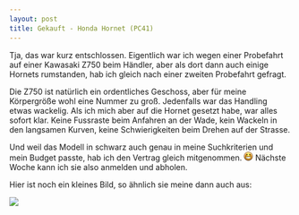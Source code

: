 ```yaml
---
layout: post
title: Gekauft - Honda Hornet (PC41)
---
```

Tja, das war kurz entschlossen. Eigentlich war ich wegen einer Probefahrt auf einer Kawasaki Z750 beim Händler, aber als dort dann auch einige Hornets rumstanden, hab ich gleich nach einer zweiten Probefahrt gefragt.

Die Z750 ist natürlich ein ordentliches Geschoss, aber für meine Körpergröße wohl eine Nummer zu groß. Jedenfalls war das Handling etwas wackelig. Als ich mich aber auf die Hornet gesetzt habe, war alles sofort klar. Keine Fussraste beim Anfahren an der Wade, kein Wackeln in den langsamen Kurven, keine Schwierigkeiten beim Drehen auf der Strasse.

Und weil das Modell in schwarz auch genau in meine Suchkriterien und mein Budget passte, hab ich den Vertrag gleich mitgenommen. ![:-)](/img/emotes/face-grin.png) Nächste Woche kann ich sie also anmelden und abholen.

Hier ist noch ein kleines Bild, so ähnlich sie meine dann auch aus:

<a target='_blank' title='ImageShack - Image And Video Hosting' href='http://imageshack.us/photo/my-images/14/img5148r.jpg/'><img src='http://img14.imageshack.us/img14/4962/img5148r.jpg' border='0'/></a>
